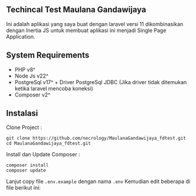 ## Techincal Test Maulana Gandawijaya

Ini adalah aplikasi yang saya buat dengan laravel versi 11 dikombinasikan dengan Inertia JS untuk membuat aplikasi ini menjadi Single Page Application.

## System Requirements

- PHP v8^
- Node Js v22^
- PostgreSql v17^ + Driver PostgreSql JDBC (Jika driver tidak ditemukan ketika laravel mencoba koneksi)
- Composer v2^

## Instalasi

Clone Project :

```
git clone https://github.com/necrology/MaulanaGandawijaya_fdtest.git
cd MaulanaGandawijaya_fdtest.git
```

Install dan Update Composer :

```
composer install
composer update
```

Lanjut copy file <code>.env.example</code> dengan nama <code>.env</code> Kemudian edit beberapa di file berikut ini:
